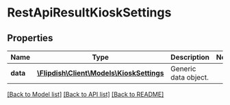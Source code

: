 # RestApiResultKioskSettings

## Properties
Name | Type | Description | Notes
------------ | ------------- | ------------- | -------------
**data** | [**\Flipdish\\Client\Models\KioskSettings**](KioskSettings.md) | Generic data object. | 

[[Back to Model list]](../README.md#documentation-for-models) [[Back to API list]](../README.md#documentation-for-api-endpoints) [[Back to README]](../README.md)


